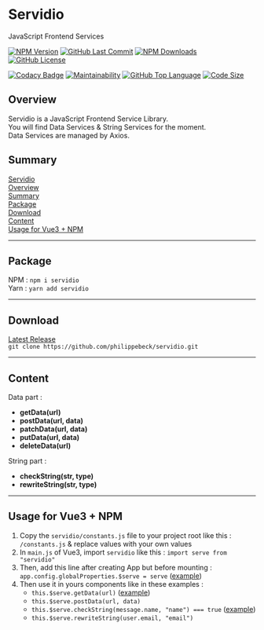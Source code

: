 # Servidio

JavaScript Frontend Services

[![NPM Version](https://badgen.net/npm/v/servidio)](https://www.npmjs.com/package/servidio)
[![GitHub Last Commit](https://badgen.net/github/last-commit/philippebeck/servidio)](https://github.com/philippebeck/servidio/commits/master)
[![NPM Downloads](https://badgen.net/npm/dt/servidio)](https://www.npmjs.com/package/servidio)
[![GitHub License](https://img.shields.io/github/license/philippebeck/nemjs.svg?label=License)](https://github.com/philippebeck/nemjs/blob/master/LICENSE.md)

[![Codacy Badge](https://app.codacy.com/project/badge/Grade/b65b93fc3484479aa02c1891609e47e2)](https://www.codacy.com/gh/philippebeck/servidio/dashboard)
[![Maintainability](https://api.codeclimate.com/v1/badges/8ada4e929f6116145366/maintainability)](https://codeclimate.com/github/philippebeck/servidio/maintainability)
[![GitHub Top Language](https://img.shields.io/github/languages/top/philippebeck/servidio)](https://github.com/philippebeck/servidio)
[![Code Size](https://img.shields.io/github/languages/code-size/philippebeck/servidio)](https://github.com/philippebeck/servidio/tree/master)

## Overview

Servidio is a JavaScript Frontend Service Library.  
You will find Data Services & String Services for the moment.  
Data Services are managed by Axios.

## Summary

[Servidio](#servidio)  
[Overview](#overview)  
[Summary](#summary)  
[Package](#package)  
[Download](#download)  
[Content](#content)  
[Usage for Vue3 + NPM](#usage-for-vue3--npm)  

---

## Package

NPM : `npm i servidio`  
Yarn : `yarn add servidio`  

---

## Download

[Latest Release](https://github.com/philippebeck/servidio/releases)  
`git clone https://github.com/philippebeck/servidio.git`  
  
---

## Content

Data part :  
-   **getData(url)**  
-   **postData(url, data)**  
-   **patchData(url, data)**  
-   **putData(url, data)**  
-   **deleteData(url)**

String part :  
-   **checkString(str, type)**  
-   **rewriteString(str, type)**  

---

## Usage for Vue3 + NPM

1.  Copy the `servidio/constants.js` file to your project root like this : `/constants.js` & replace values with your own values
2.  In `main.js` of Vue3, import `servidio` like this : `import serve from "servidio"`
3.  Then, add this line after creating App but before mounting : `app.config.globalProperties.$serve = serve` ([example](https://github.com/philippebeck/links2code/blob/master/src/main.js))
4.  Then use it in yours components like in these examples : 
    -  `this.$serve.getData(url)` ([example](https://github.com/philippebeck/links2code/blob/master/src/views/HomeView.vue))  
    -  `this.$serve.postData(url, data)`  
    -  `this.$serve.checkString(message.name, "name") === true` ([example](https://github.com/philippebeck/links2code/blob/master/src/views/ContactView.vue))  
    -  `this.$serve.rewriteString(user.email, "email")`  
